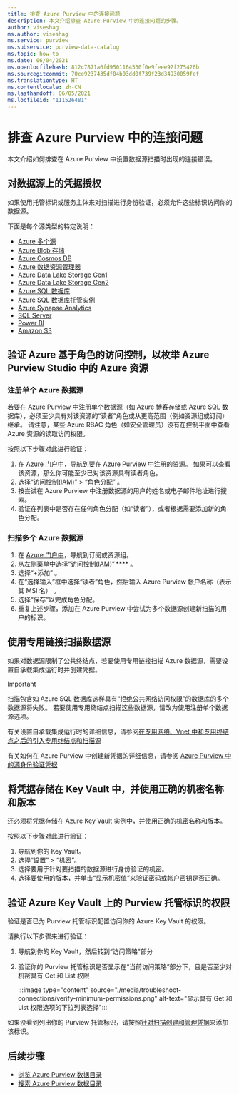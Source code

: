 ```yaml
---
title: 排查 Azure Purview 中的连接问题
description: 本文介绍排查 Azure Purview 中的连接问题的步骤。
author: viseshag
ms.author: viseshag
ms.service: purview
ms.subservice: purview-data-catalog
ms.topic: how-to
ms.date: 06/04/2021
ms.openlocfilehash: 812c7871a6fd9501164530f0e9feee92f275426b
ms.sourcegitcommit: 70ce9237435df04b03dd0f739f23d34930059fef
ms.translationtype: HT
ms.contentlocale: zh-CN
ms.lasthandoff: 06/05/2021
ms.locfileid: "111526481"
---
```

# <a name="troubleshoot-your-connections-in-azure-purview"></a>排查 Azure Purview 中的连接问题

本文介绍如何排查在 Azure Purview 中设置数据源扫描时出现的连接错误。

## <a name="permission-the-credential-on-the-data-source"></a>对数据源上的凭据授权

如果使用托管标识或服务主体来对扫描进行身份验证，必须允许这些标识访问你的数据源。

下面是每个源类型的特定说明：

- [Azure 多个源](register-scan-azure-multiple-sources.md#set-up-authentication-to-scan-resources-under-a-subscription-or-resource-group)
- [Azure Blob 存储](register-scan-azure-blob-storage-source.md#setting-up-authentication-for-a-scan)
- [Azure Cosmos DB](register-scan-azure-cosmos-database.md#setting-up-authentication-for-a-scan)
- [Azure 数据资源管理器](register-scan-azure-data-explorer.md#setting-up-authentication-for-a-scan)
- [Azure Data Lake Storage Gen1](register-scan-adls-gen1.md#setting-up-authentication-for-a-scan)
- [Azure Data Lake Storage Gen2](register-scan-adls-gen2.md#setting-up-authentication-for-a-scan)
- [Azure SQL 数据库](register-scan-azure-sql-database.md)
- [Azure SQL 数据库托管实例](register-scan-azure-sql-database-managed-instance.md#setting-up-authentication-for-a-scan)
- [Azure Synapse Analytics](register-scan-azure-synapse-analytics.md#setting-up-authentication-for-a-scan)
- [SQL Server](register-scan-on-premises-sql-server.md#setting-up-authentication-for-a-scan)
- [Power BI](register-scan-power-bi-tenant.md)
- [Amazon S3](register-scan-amazon-s3.md#create-a-purview-credential-for-your-aws-bucket-scan)

## <a name="verifying-azure-role-based-access-control-to-enumerate-azure-resources-in-azure-purview-studio"></a>验证 Azure 基于角色的访问控制，以枚举 Azure Purview Studio 中的 Azure 资源

### <a name="registering-single-azure-data-source"></a>注册单个 Azure 数据源
若要在 Azure Purview 中注册单个数据源（如 Azure 博客存储或 Azure SQL 数据库），必须至少具有对该资源的“读者”角色或从更高范围（例如资源组或订阅）继承。 请注意，某些 Azure RBAC 角色（如安全管理员）没有在控制平面中查看 Azure 资源的读取访问权限。  

按照以下步骤对此进行验证：

1. 在 [Azure 门户](https://portal.azure.com)中，导航到要在 Azure Purview 中注册的资源。 如果可以查看该资源，那么你可能至少已对该资源具有读者角色。 
2. 选择“访问控制(IAM)” > “角色分配” 。
3. 按尝试在 Azure Purview 中注册数据源的用户的姓名或电子邮件地址进行搜索。
4. 验证在列表中是否存在任何角色分配（如“读者”），或者根据需要添加新的角色分配。

### <a name="scanning-multiple-azure-data-sources"></a>扫描多个 Azure 数据源
1. 在 [Azure 门户中](https://portal.azure.com)，导航到订阅或资源组。  
2. 从左侧菜单中选择“访问控制(IAM)” **** 。  
3. 选择“+添加”  。 
4. 在“选择输入”框中选择“读者”角色，然后输入 Azure Purview 帐户名称（表示其 MSI 名） 。 
5. 选择“保存”以完成角色分配。
6. 重复上述步骤，添加在 Azure Purview 中尝试为多个数据源创建新扫描的用户的标识。

## <a name="scanning-data-sources-using-private-link"></a>使用专用链接扫描数据源 
如果对数据源限制了公共终结点，若要使用专用链接扫描 Azure 数据源，需要设置自承载集成运行时并创建凭据。 

> [!IMPORTANT]
> 扫描包含如 Azure SQL 数据库这样具有“拒绝公共网络访问权限”的数据库的多个数据源将失败。 若要使用专用终结点扫描这些数据源，请改为使用注册单个数据源选项。

有关设置自承载集成运行时的详细信息，请参阅[在专用网络、Vnet 中和专用终结点之后的引入专用终结点和扫描源](catalog-private-link.md#ingestion-private-endpoints-and-scanning-sources-in-private-networks-vnets-and-behind-private-endpoints)

有关如何在 Azure Purview 中创建新凭据的详细信息，请参阅 [Azure Purview 中的源身份验证凭据](manage-credentials.md#create-azure-key-vaults-connections-in-your-azure-purview-account)

## <a name="storing-your-credential-in-your-key-vault-and-using-the-right-secret-name-and-version"></a>将凭据存储在 Key Vault 中，并使用正确的机密名称和版本

还必须将凭据存储在 Azure Key Vault 实例中，并使用正确的机密名称和版本。

按照以下步骤对此进行验证：

1. 导航到你的 Key Vault。
1. 选择“设置” > “机密”。
1. 选择要用于针对要扫描的数据源进行身份验证的机密。
1. 选择要使用的版本，并单击“显示机密值”来验证密码或帐户密钥是否正确。 

## <a name="verify-permissions-for-the-purview-managed-identity-on-your-azure-key-vault"></a>验证 Azure Key Vault 上的 Purview 托管标识的权限

验证是否已为 Purview 托管标识配置访问你的 Azure Key Vault 的权限。

请执行以下步骤来进行验证：

1. 导航到你的 Key Vault，然后转到“访问策略”部分

1. 验证你的 Purview 托管标识是否显示在“当前访问策略”部分下，且是否至少对机密具有 Get 和 List 权限 

   :::image type="content" source="./media/troubleshoot-connections/verify-minimum-permissions.png" alt-text="显示具有 Get 和 List 权限选项的下拉列表选择":::

如果没看到列出你的 Purview 托管标识，请按照[针对扫描创建和管理凭据](manage-credentials.md)来添加该标识。 

## <a name="next-steps"></a>后续步骤

- [浏览 Azure Purview 数据目录](how-to-browse-catalog.md)
- [搜索 Azure Purview 数据目录](how-to-search-catalog.md)

